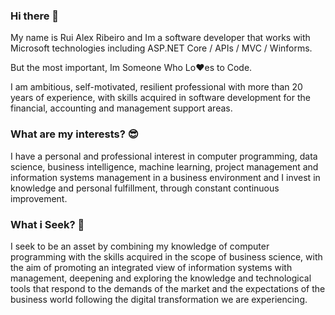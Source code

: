 ### Hi there 👋

<!--
**ruialexrib/ruialexrib** is a ✨ _special_ ✨ repository because its `README.md` (this file) appears on your GitHub profile.

Here are some ideas to get you started:

- 🔭 I’m currently working on ...
- 🌱 I’m currently learning ...
- 👯 I’m looking to collaborate on ...
- 🤔 I’m looking for help with ...
- 💬 Ask me about ...
- 📫 How to reach me: ...
- 😄 Pronouns: ...
- ⚡ Fun fact: ...
-->

My name is Rui Alex Ribeiro and Im a software developer that works with Microsoft technologies including ASP.NET Core / APIs / MVC / Winforms.

But the most important, Im Someone Who Lo❤️es to Code.

I am ambitious, self-motivated, resilient professional with more than 20 years of experience, with skills acquired in software development for the financial, accounting and management support areas.

### What are my interests? 😎
I have a personal and professional interest in computer programming, data science, business intelligence, machine learning, project management and information systems management in a business environment and I invest in knowledge and personal fulfillment, through constant continuous improvement.

### What i Seek? 💪
I seek to be an asset by combining my knowledge of computer programming with the skills acquired in the scope of business science, with the aim of promoting an integrated view of information systems with management, deepening and exploring the knowledge and technological tools that respond to the demands of the market and the expectations of the business world following the digital transformation we are experiencing.
